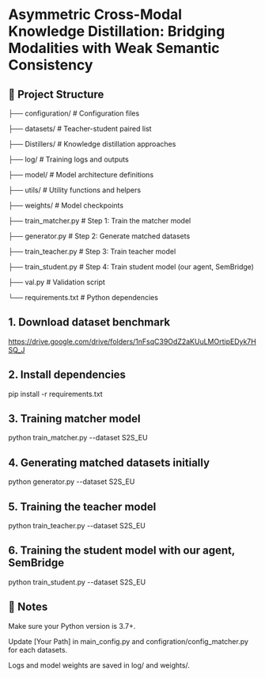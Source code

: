 # Asymmetric Cross-Modal Knowledge Distillation: Bridging Modalities with Weak Semantic Consistency

## 📁 Project Structure

├── configuration/ # Configuration files 

├── datasets/ # Teacher-student paired list

├── Distillers/ # Knowledge distillation approaches 

├── log/ # Training logs and outputs 

├── model/ # Model architecture definitions 

├── utils/ # Utility functions and helpers 

├── weights/ # Model checkpoints 

├── train_matcher.py # Step 1: Train the matcher model 

├── generator.py # Step 2: Generate matched datasets

├── train_teacher.py # Step 3: Train teacher model 

├── train_student.py # Step 4: Train student model (our agent, SemBridge) 

├── val.py # Validation script 

└── requirements.txt # Python dependencies

## 1. Download dataset benchmark
https://drive.google.com/drive/folders/1nFsqC39OdZ2aKUuLMOrtipEDyk7HSQ_J

## 2. Install dependencies
pip install -r requirements.txt

## 3. Training matcher model
python train_matcher.py --dataset S2S_EU

## 4. Generating matched datasets initially
python generator.py --dataset S2S_EU

## 5. Training the teacher model
python train_teacher.py --dataset S2S_EU

## 6. Training the student model with our agent, SemBridge
python train_student.py --dataset S2S_EU

## 📌 Notes
Make sure your Python version is 3.7+.

Update [Your Path] in main_config.py and configration/config_matcher.py for each datasets.

Logs and model weights are saved in log/ and weights/.
